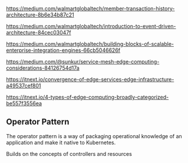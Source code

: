 https://medium.com/walmartglobaltech/member-transaction-history-architecture-8b6e34b87c21


https://medium.com/walmartglobaltech/introduction-to-event-driven-architecture-84cec03047f


https://medium.com/walmartglobaltech/building-blocks-of-scalable-enterprise-integration-engines-66cb5046626f


https://medium.com/@sunkur/service-mesh-edge-computing-considerations-84126754d17a


https://itnext.io/convergence-of-edge-services-edge-infrastructure-a49537cef801


https://itnext.io/4-types-of-edge-computing-broadly-categorized-be557f3556ea


## Operator Pattern

The operator pattern is a way of packaging operational knowledge of an application and make it native to Kubernetes.

Builds on the concepts of controllers and resources

